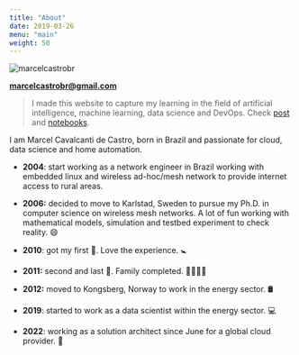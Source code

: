 ```yaml
---
title: "About"
date: 2019-03-26
menu: "main"
weight: 50
---
```




![marcelcastrobr](/about/marcel.jpeg)

**marcelcastrobr@gmail.com**



> I made this website to capture my learning in the field of artificial intelligence, machine learning, data science and DevOps. Check [post](/posts) and [notebooks](https://marcelcastrobr.github.io/notebooks/).



I am Marcel Cavalcanti de Castro, born in Brazil and passionate for cloud, data science and home automation.

- **2004**: start working as a network engineer in Brazil working with embedded linux and wireless ad-hoc/mesh network to provide internet access to rural areas.
- **2006:** decided to move to Karlstad, Sweden to pursue my Ph.D. in computer science on wireless mesh networks. A lot of fun working with mathematical models, simulation and testbed experiment to check reality. :smile:

- **2010**: got my first  :baby:.  Love the experience. :baby_symbol:
- **2011:** second and last  :baby:. Family completed. :family_man_woman_girl_boy:  
- **2012:** moved to Kongsberg, Norway to work in the energy sector. :oil_drum:
- **2019**: started to work as a data scientist within the energy sector. :computer:
- **2022**: working as a solution architect since June for a global cloud provider.   :rocket: 
